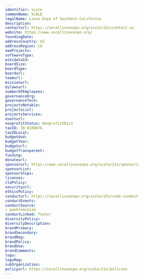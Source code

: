 ```yaml
---
identifier: scale
commonName: SCALE
legalName: Linux Expo of Southern California
description:
contacturl: https://socallinuxexpo.org/scale/21x/contact-us
website: https://www.socallinuxexpo.org/
foundingDate:
addressCountry: US
addressRegion: CA
newProjects:
softwareType:
wikidataId:
boardSize:
boardType:
boardurl:
teamurl:
missionurl:
bylawsurl:
numberOfEmployees:
governanceOrg:
governanceTech:
projectsNotable:
projectsList:
projectsServices:
eventurl:
nonprofitStatus: Nonprofit501c3
taxID: 30-0109876
taxIDLocal:
budgetUsd:
budgetYear:
budgeturl:
budgetTransparent:
funding:
donateurl:
sponsorurl: https://www.socallinuxexpo.org/scale/21x/sponsors
sponsorList:
sponsorships:
licenses:
claPolicy:
securityurl:
ethicsPolicy:
conducturl: https://socallinuxexpo.org/scale/23x/code-conduct
conductEvents:
conductSource:
- geekfeminism
conductLinked: footer
diversityPolicy:
diversityDescription:
brandPrimary:
brandSecondary:
brandReg:
brandPolicy:
brandUse:
brandComments:
logo:
logoReg:
subOrganization:
policyurl: https://socallinuxexpo.org/scale/21x/policies
---
```



